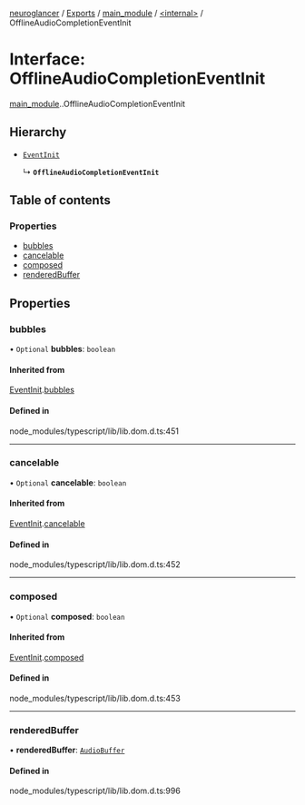 [neuroglancer](../README.md) / [Exports](../modules.md) / [main\_module](../modules/main_module.md) / [<internal\>](../modules/main_module._internal_.md) / OfflineAudioCompletionEventInit

# Interface: OfflineAudioCompletionEventInit

[main_module](../modules/main_module.md).[<internal>](../modules/main_module._internal_.md).OfflineAudioCompletionEventInit

## Hierarchy

- [`EventInit`](main_module._internal_.EventInit.md)

  ↳ **`OfflineAudioCompletionEventInit`**

## Table of contents

### Properties

- [bubbles](main_module._internal_.OfflineAudioCompletionEventInit.md#bubbles)
- [cancelable](main_module._internal_.OfflineAudioCompletionEventInit.md#cancelable)
- [composed](main_module._internal_.OfflineAudioCompletionEventInit.md#composed)
- [renderedBuffer](main_module._internal_.OfflineAudioCompletionEventInit.md#renderedbuffer)

## Properties

### bubbles

• `Optional` **bubbles**: `boolean`

#### Inherited from

[EventInit](main_module._internal_.EventInit.md).[bubbles](main_module._internal_.EventInit.md#bubbles)

#### Defined in

node_modules/typescript/lib/lib.dom.d.ts:451

___

### cancelable

• `Optional` **cancelable**: `boolean`

#### Inherited from

[EventInit](main_module._internal_.EventInit.md).[cancelable](main_module._internal_.EventInit.md#cancelable)

#### Defined in

node_modules/typescript/lib/lib.dom.d.ts:452

___

### composed

• `Optional` **composed**: `boolean`

#### Inherited from

[EventInit](main_module._internal_.EventInit.md).[composed](main_module._internal_.EventInit.md#composed)

#### Defined in

node_modules/typescript/lib/lib.dom.d.ts:453

___

### renderedBuffer

• **renderedBuffer**: [`AudioBuffer`](../modules/main_module._internal_.md#audiobuffer)

#### Defined in

node_modules/typescript/lib/lib.dom.d.ts:996
